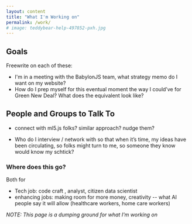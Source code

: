 ```yaml
---
layout: content
title: "What I'm Working on"
permalink: /work/
# image: teddybear-help-497852-pxh.jpg
---
```





## Goals

Freewrite on each of these:
- I'm in a meeting with the BabylonJS team, what strategy memo do I want on my website?
- How do I prep myself for this eventual moment the way I could’ve for Green New Deal?  What does the equivalent look like?


## People and Groups to Talk To
- connect with ml5.js folks?  similar approach?  nudge them?
  
- Who do I interview / network with so that when it’s time, my ideas have been circulating, so folks might turn to me, so someone they know would know my schtick?

### Where does this go?

Both for
- Tech job: code craft , analyst, citizen data scientist
- enhancing jobs: making room for more money, creativity -- what AI people say it will allow (healthcare workers, home care workers)

<!-- ## Tools / Smoothing the Learning Curve

## Jobs, Apprenticeships, and Community-Oriented Training

## Rethinking Making
 -->
_NOTE: This page is a dumping ground for what I'm working on_
